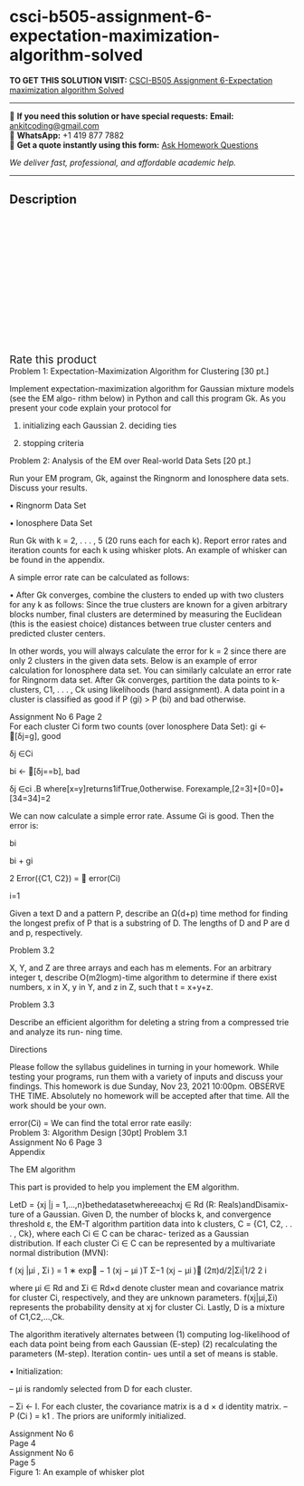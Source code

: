 # csci-b505-assignment-6-expectation-maximization-algorithm-solved
**TO GET THIS SOLUTION VISIT:** [CSCI-B505 Assignment 6-Expectation maximization algorithm Solved](https://www.ankitcodinghub.com/product/csci-b505-assignment-6-expectation-maximization-algorithm-solved/)


---

📩 **If you need this solution or have special requests:** **Email:** ankitcoding@gmail.com  
📱 **WhatsApp:** +1 419 877 7882  
📄 **Get a quote instantly using this form:** [Ask Homework Questions](https://www.ankitcodinghub.com/services/ask-homework-questions/)

*We deliver fast, professional, and affordable academic help.*

---

<h2>Description</h2>



<div class="kk-star-ratings kksr-auto kksr-align-center kksr-valign-top" data-payload="{&quot;align&quot;:&quot;center&quot;,&quot;id&quot;:&quot;99633&quot;,&quot;slug&quot;:&quot;default&quot;,&quot;valign&quot;:&quot;top&quot;,&quot;ignore&quot;:&quot;&quot;,&quot;reference&quot;:&quot;auto&quot;,&quot;class&quot;:&quot;&quot;,&quot;count&quot;:&quot;0&quot;,&quot;legendonly&quot;:&quot;&quot;,&quot;readonly&quot;:&quot;&quot;,&quot;score&quot;:&quot;0&quot;,&quot;starsonly&quot;:&quot;&quot;,&quot;best&quot;:&quot;5&quot;,&quot;gap&quot;:&quot;4&quot;,&quot;greet&quot;:&quot;Rate this product&quot;,&quot;legend&quot;:&quot;0\/5 - (0 votes)&quot;,&quot;size&quot;:&quot;24&quot;,&quot;title&quot;:&quot;CSCI-B505 Assignment 6-Expectation maximization algorithm Solved&quot;,&quot;width&quot;:&quot;0&quot;,&quot;_legend&quot;:&quot;{score}\/{best} - ({count} {votes})&quot;,&quot;font_factor&quot;:&quot;1.25&quot;}">

<div class="kksr-stars">

<div class="kksr-stars-inactive">
            <div class="kksr-star" data-star="1" style="padding-right: 4px">


<div class="kksr-icon" style="width: 24px; height: 24px;"></div>
        </div>
            <div class="kksr-star" data-star="2" style="padding-right: 4px">


<div class="kksr-icon" style="width: 24px; height: 24px;"></div>
        </div>
            <div class="kksr-star" data-star="3" style="padding-right: 4px">


<div class="kksr-icon" style="width: 24px; height: 24px;"></div>
        </div>
            <div class="kksr-star" data-star="4" style="padding-right: 4px">


<div class="kksr-icon" style="width: 24px; height: 24px;"></div>
        </div>
            <div class="kksr-star" data-star="5" style="padding-right: 4px">


<div class="kksr-icon" style="width: 24px; height: 24px;"></div>
        </div>
    </div>

<div class="kksr-stars-active" style="width: 0px;">
            <div class="kksr-star" style="padding-right: 4px">


<div class="kksr-icon" style="width: 24px; height: 24px;"></div>
        </div>
            <div class="kksr-star" style="padding-right: 4px">


<div class="kksr-icon" style="width: 24px; height: 24px;"></div>
        </div>
            <div class="kksr-star" style="padding-right: 4px">


<div class="kksr-icon" style="width: 24px; height: 24px;"></div>
        </div>
            <div class="kksr-star" style="padding-right: 4px">


<div class="kksr-icon" style="width: 24px; height: 24px;"></div>
        </div>
            <div class="kksr-star" style="padding-right: 4px">


<div class="kksr-icon" style="width: 24px; height: 24px;"></div>
        </div>
    </div>
</div>


<div class="kksr-legend" style="font-size: 19.2px;">
            <span class="kksr-muted">Rate this product</span>
    </div>
    </div>
<div class="page" title="Page 1">
<div class="layoutArea">
<div class="column"></div>
</div>
</div>
<div class="page" title="Page 2">
<div class="layoutArea">
<div class="column">
Problem 1: Expectation-Maximization Algorithm for Clustering [30 pt.]

Implement expectation-maximization algorithm for Gaussian mixture models (see the EM algo- rithm below) in Python and call this program Gk. As you present your code explain your protocol for

1. initializing each Gaussian 2. deciding ties

3. stopping criteria

Problem 2: Analysis of the EM over Real-world Data Sets [20 pt.]

Run your EM program, Gk, against the Ringnorm and Ionosphere data sets. Discuss your results.

• Ringnorm Data Set

• Ionosphere Data Set

Run Gk with k = 2, . . . , 5 (20 runs each for each k). Report error rates and iteration counts for each k using whisker plots. An example of whisker can be found in the appendix.

A simple error rate can be calculated as follows:

• After Gk converges, combine the clusters to ended up with two clusters for any k as follows: Since the true clusters are known for a given arbitrary blocks number, final clusters are determined by measuring the Euclidean (this is the easiest choice) distances between true cluster centers and predicted cluster centers.

In other words, you will always calculate the error for k = 2 since there are only 2 clusters in the given data sets. Below is an example of error calculation for Ionosphere data set. You can similarly calculate an error rate for Ringnorm data set. After Gk converges, partition the data points to k-clusters, C1, . . . , Ck using likelihoods (hard assignment). A data point in a cluster is classified as good if P (gi) &gt; P (bi) and bad otherwise.

</div>
</div>
<div class="layoutArea">
<div class="column">
Assignment No 6 Page 2

</div>
</div>
</div>
<div class="page" title="Page 3">
<div class="layoutArea">
<div class="column">
For each cluster Ci form two counts (over Ionosphere Data Set): gi ← 􏰇[δj=g], good

δj ∈Ci

bi ← 􏰇[δj==b], bad

δj ∈ci .B where[x=y]returns1ifTrue,0otherwise. Forexample,[2=3]+[0=0]+[34=34]=2

We can now calculate a simple error rate. Assume Gi is good. Then the error is:

bi

bi + gi

2 Error({C1, C2}) = 􏰇 error(Ci)

i=1

Given a text D and a pattern P, describe an Ω(d+p) time method for finding the longest prefix of P that is a substring of D. The lengths of D and P are d and p, respectively.

Problem 3.2

X, Y, and Z are three arrays and each has m elements. For an arbitrary integer t, describe O(m2logm)-time algorithm to determine if there exist numbers, x in X, y in Y, and z in Z, such that t = x+y+z.

Problem 3.3

Describe an efficient algorithm for deleting a string from a compressed trie and analyze its run- ning time.

Directions

Please follow the syllabus guidelines in turning in your homework. While testing your programs, run them with a variety of inputs and discuss your findings. This homework is due Sunday, Nov 23, 2021 10:00pm. OBSERVE THE TIME. Absolutely no homework will be accepted after that time. All the work should be your own.

</div>
</div>
<div class="layoutArea">
<div class="column">
error(Ci) = We can find the total error rate easily:

</div>
</div>
<div class="layoutArea">
<div class="column">
Problem 3: Algorithm Design [30pt] Problem 3.1

</div>
</div>
<div class="layoutArea">
<div class="column">
Assignment No 6 Page 3

</div>
</div>
</div>
<div class="page" title="Page 4">
<div class="layoutArea">
<div class="column">
Appendix

The EM algorithm

This part is provided to help you implement the EM algorithm.

LetD = {xj |j = 1,…,n}bethedatasetwhereeachxj ∈ Rd (R: Reals)andDisamix- ture of a Gaussian. Given D, the number of blocks k, and convergence threshold ε, the EM-T algorithm partition data into k clusters, C = {C1, C2, . . . , Ck}, where each Ci ∈ C can be charac- terized as a Gaussian distribution. If each cluster Ci ∈ C can be represented by a multivariate normal distribution (MVN):

f (xj |μi , Σi ) = 1 ∗ exp􏰈 − 1 (xj − μi )T Σ−1 (xj − μi )􏰉 (2π)d/2|Σi|1/2 2 i

where μi ∈ Rd and Σi ∈ Rd×d denote cluster mean and covariance matrix for cluster Ci, respectively, and they are unknown parameters. f(xj|μi,Σi) represents the probability density at xj for cluster Ci. Lastly, D is a mixture of C1,C2,…,Ck.

The algorithm iteratively alternates between (1) computing log-likelihood of each data point being from each Gaussian (E-step) (2) recalculating the parameters (M-step). Iteration contin- ues until a set of means is stable.

• Initialization:

– μi is randomly selected from D for each cluster.

– Σi ← I. For each cluster, the covariance matrix is a d × d identity matrix. – P (Ci ) = k1 . The priors are uniformly initialized.

</div>
</div>
<div class="layoutArea">
<div class="column">
Assignment No 6

</div>
<div class="column">
Page 4

</div>
</div>
</div>
<div class="page" title="Page 5">
<div class="layoutArea">
<div class="column">
Assignment No 6

</div>
<div class="column">
Page 5

</div>
</div>
<div class="layoutArea">
<div class="column">
Figure 1: An example of whisker plot

</div>
</div>
</div>
